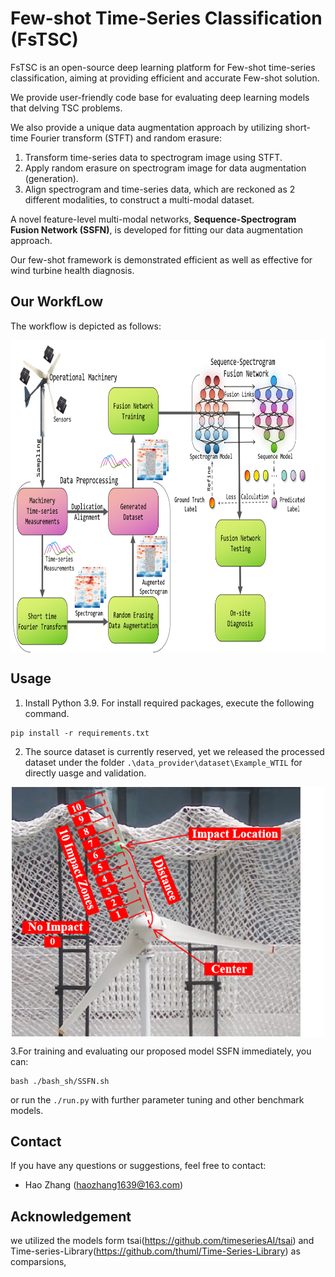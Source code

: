 # Few-shot Time-Series Classification (FsTSC)
FsTSC is an open-source deep learning platform for Few-shot time-series classification, aiming at providing efficient and accurate Few-shot solution.


We provide user-friendly code base for evaluating deep learning models that delving TSC problems. 

We also provide a unique data augmentation approach by utilizing short-time Fourier transform (STFT) and random erasure: 
1. Transform time-series data to spectrogram image using STFT.
2. Apply random erasure on spectrogram image for data augmentation (generation).
3. Align spectrogram and time-series data, which are reckoned as 2 different modalities, to construct a multi-modal dataset.

A novel feature-level multi-modal networks, **Sequence-Spectrogram Fusion Network (SSFN)**, is developed for fitting our data augmentation approach.

Our few-shot framework is demonstrated efficient as well as effective for wind turbine health diagnosis. 
## Our WorkfLow
The workflow is depicted as follows:
<p align="center">
<img src=".\pro_pic\Workflow.png" height = "500", width = "900", alt="" align=center />
</p>

## Usage

1. Install Python 3.9. For install required packages, execute the following command.

```
pip install -r requirements.txt
```
2. The source dataset is currently reserved, yet we released the processed dataset under the folder `.\data_provider\dataset\Example_WTIL` for directly uasge and validation. 
<p align="center">
<img src=".\pro_pic\Impact_trail.png" height = "400", width = "500", alt="" align=center />
</p>

3.For training and evaluating our proposed model SSFN immediately, you can:
```
bash ./bash_sh/SSFN.sh
```
or run the `./run.py` with further parameter tuning and other benchmark models.

## Contact
If you have any questions or suggestions, feel free to contact:

- Hao Zhang (haozhang1639@163.com)

## Acknowledgement
we utilized the models form tsai(https://github.com/timeseriesAI/tsai) and Time-series-Library(https://github.com/thuml/Time-Series-Library) as comparsions, 

